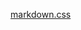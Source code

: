 <!-- This page embeds a markdown file from the docsify-themeable website -->

[markdown.css](https://raw.githubusercontent.com/jhildenbiddle/docsify-themeable/master/docs/markdown.md ':include')

